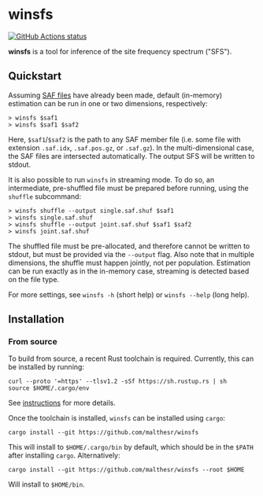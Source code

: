 # winsfs

[![GitHub Actions status](https://github.com/malthesr/winsfs/workflows/CI/badge.svg)](https://github.com/malthesr/winsfs/actions)

**winsfs** is a tool for inference of the site frequency spectrum ("SFS"). 

## Quickstart

Assuming [SAF files][saf] have already been made, default (in-memory) estimation can be run in one or two dimensions, respectively:

```shell
> winsfs $saf1
> winsfs $saf1 $saf2
```

Here, `$saf1`/`$saf2` is the path to any SAF member file (i.e. some file with extension `.saf.idx`, `.saf.pos.gz`, or `.saf.gz`). In the multi-dimensional case, the SAF files are intersected automatically. The output SFS will be written to stdout.

It is also possible to run `winsfs` in streaming mode. To do so, an intermediate, pre-shuffled file must be prepared before running, using the `shuffle` subcommand:

```shell
> winsfs shuffle --output single.saf.shuf $saf1
> winsfs single.saf.shuf
> winsfs shuffle --output joint.saf.shuf $saf1 $saf2
> winsfs joint.saf.shuf
```

The shuffled file must be pre-allocated, and therefore cannot be written to stdout, but must be provided via the `--output` flag. Also note that in multiple dimensions, the shuffle must happen jointly, not per population. Estimation can be run exactly as in the in-memory case, streaming is detected based on the file type.

For more settings, see `winsfs -h` (short help) or `winsfs --help` (long help).

## Installation

### From source

To build from source, a recent Rust toolchain is required. Currently, this can be installed by running:

```shell
curl --proto '=https' --tlsv1.2 -sSf https://sh.rustup.rs | sh
source $HOME/.cargo/env
```

See [instructions][rust-installation] for more details.

Once the toolchain is installed, `winsfs` can be installed using `cargo`:

```shell
cargo install --git https://github.com/malthesr/winsfs
```

This will install to `$HOME/.cargo/bin` by default, which should be in the `$PATH` after installing `cargo`. Alternatively:

```shell
cargo install --git https://github.com/malthesr/winsfs --root $HOME
```

Will install to `$HOME/bin`.

[saf]: http://www.popgen.dk/angsd/index.php/Safv3
[rust-installation]: https://www.rust-lang.org/tools/install
